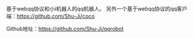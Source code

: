 基于webqq协议和小i机器人的qq机器人。
另外一个基于webqq协议的qq客户端：https://github.com/Shu-Ji/coco

Github地址：https://github.com/Shu-Ji/qqrobot
